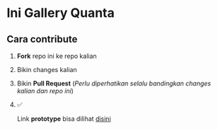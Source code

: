 # Ini Gallery Quanta

## Cara contribute

1. **Fork** repo ini ke repo kalian

2. Bikin changes kalian

3. Bikin **Pull Request** (*Perlu diperhatikan selalu bandingkan changes kalian dan repo ini*)

4. :white_check_mark:



   Link **prototype** bisa dilihat [disini](https://xd.adobe.com/view/abdbb7cd-f1c4-4adf-4ab1-ecf08936fb64-ddea/?fullscreen)


